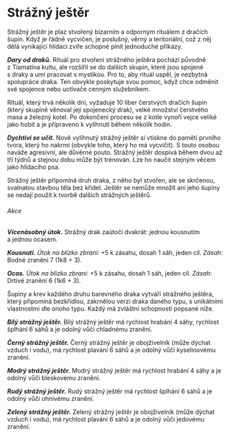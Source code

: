 # Strážný ještěr

Strážný ještěr je plaz stvořený bizarním a odporným rituálem z dračích šupin. Když je řádně vycvičen, je poslušný, věrný a teritoriální, což z něj dělá vynikající hlídací zvíře schopné plnit jednoduché příkazy.

***Dary od draků.*** Rituál pro stvoření strážného ještěra pochází původně z Tiamatina kultu, ale rozšířil se do dalších skupin, které jsou spojené s draky a umí pracovat s mystikou. Pro to, aby rituál uspěl, je nezbytná spolupráce draka. Ten obvykle poskytuje svou pomoc, když chce odměnit své spojence nebo uctívače cenným služebníkem.

Rituál, který trvá několik dní, vyžaduje 10 liber čerstvých dračích šupin (který skupině věnoval její spojenecký drak), velké množství čerstvého masa a železný kotel. Po dokončení procesu se z kotle vynoří vejce veliké jako hobit a je připraveno k vylíhnutí během několik hodin.

***Dychtiví se učit.*** Nově vylíhnutý strážný ještěr si vtiskne do paměti prvního tvora, který ho nakrmí (obvykle toho, který ho má vycvičit). S touto osobou naváže agresivní, ale důvěrné pouto. Strážný ještěr dospívá během dvou až tří týdnů a stejnou dobu může být trénován. Lze ho naučit stejným věcem jako hlídacího psa.

Strážný ještěr připomíná druh draka, z něho byl stvořen, ale se skrčenou, svalnatou stavbou těla bez křídel. Ještěr se nemůže množit ani jeho šupiny se nedají použít k tvorbě dalších strážných ještěrů.

<Monster 
    title="Strážný ještěr"
    subtitle="Střední drak, bez přesvědčení"
    armor-class="14 (přirozená zbroj)"
    hit-points="52 (7k8 + 21)"
    speed="6 sáhů"
    str="16 (+3)"
    dex="11 (+0)"
    con="16 (+3)"
    int="4 (–3)"
    wis="10 (+0)"
    cha="7 (–2)"
    saving-thros=""
    skills="Vnímání +2"
    damage-vulnerabilities=""
    damage-resistance=""
    damage-immunities=""
    condition-immunities=""
    senses="vidění ve tmě 12 sáhů, pasivní Vnímání 12"
    languages="rozumí dračí řeči, ale neumí mluvit"
    challenge="2 (450 ZK)"
    >
    
###### Akce

***Vícenásobný útok.*** Strážný drak zaútočí dvakrát: jednou kousnutím a jednou ocasem.

***Kousnutí.*** *Útok na blízko zbraní:* +5 k zásahu, dosah 1 sáh, jeden cíl. *Zásah*: Bodné zranění 7 (1k8 + 3).

***Ocas.*** *Útok na blízko zbraní:* +5 k zásahu, dosah 1 sáh, jeden cíl. *Zásah*: Drtivé zranění 6 (1k6 + 3).
    
</Monster>


<Card header="Varianta: Barevní strážní draci">

Šupiny a krev každého druhu barevného draka vytváří strážného ještěra, který připomíná bezkřídlou, zakrnělou verzi draka daného typu, s unikátními vlastnostmi dle onoho typu. Každý má zvláštní schopnosti popsané níže.

***Bílý strážný ještěr.*** Bílý strážný ještěr má rychlost hrabání 4 sáhy, rychlost šplhání 6 sáhů a je odolný vůči chladnému zranění.

***Černý strážný ještěr.*** Černý strážný ještěr je obojživelník (může dýchat vzduch i vodu), má rychlost plavání 6 sáhů a je odolný vůči kyselinovému zranění.

***Modrý strážný ještěr.*** Modrý strážný ještěr má rychlost hrabání 4 sáhy a je odolný vůči bleskovému zranění.

***Rudý strážný ještěr.*** Rudý strážný ještěr má rychlost šplhání 6 sáhů a je odolný vůči ohnivému zranění.

***Zelený strážný ještěr.*** Zelený strážný ještěr je obojživelník (může dýchat vzduch i vodu), má rychlost plavání 6 sáhů a je odolný vůči jedovému zranění.

</Card>


